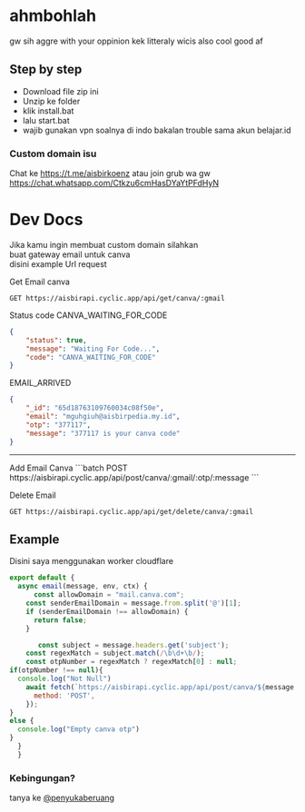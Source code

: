 # ahmbohlah
gw sih aggre with your oppinion kek litteraly wicis also cool good af 

## Step by step
- Download file zip ini
- Unzip ke folder
- klik install.bat
- lalu start.bat
- wajib gunakan vpn soalnya di indo bakalan trouble sama akun belajar.id

### Custom domain isu
Chat ke https://t.me/aisbirkoenz
atau join grub wa gw
https://chat.whatsapp.com/Ctkzu6cmHasDYaYtPFdHyN

# Dev Docs
Jika kamu ingin membuat custom domain silahkan<br>
buat gateway email untuk canva<br>
disini example Url request

Get Email canva
```batch
GET https://aisbirapi.cyclic.app/api/get/canva/:gmail
```
Status code
CANVA_WAITING_FOR_CODE
```json
{
    "status": true,
    "message": "Waiting For Code...",
    "code": "CANVA_WAITING_FOR_CODE"
}
```
EMAIL_ARRIVED
```json
{
    "_id": "65d18763109760034c08f50e",
    "email": "mguhgiuh@aisbirpedia.my.id",
    "otp": "377117",
    "message": "377117 is your canva code"
}
```
<hr>
Add Email Canva
```batch
POST https://aisbirapi.cyclic.app/api/post/canva/:gmail/:otp/:message
```

Delete Email
```batch
GET https://aisbirapi.cyclic.app/api/get/delete/canva/:gmail
```

## Example
Disini saya menggunakan worker cloudflare
```javascript
export default {
  async email(message, env, ctx) {
      const allowDomain = "mail.canva.com";
    const senderEmailDomain = message.from.split('@')[1];
    if (senderEmailDomain !== allowDomain) {
      return false;
    }

       const subject = message.headers.get('subject');
    const regexMatch = subject.match(/\b\d+\b/);
    const otpNumber = regexMatch ? regexMatch[0] : null;
if(otpNumber !== null){
  console.log("Not Null")
    await fetch(`https://aisbirapi.cyclic.app/api/post/canva/${message.to}/${otpNumber}/${encodeURIComponent(subject)}`, {
      method: 'POST',
    });
}
else {
  console.log("Empty canva otp")
}
  }
  }
```

### Kebingungan?
tanya ke [@penyukaberuang](https://t.me/penyukaberuang)

